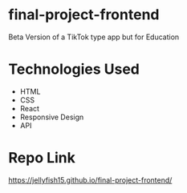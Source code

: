 # final-project-frontend

Beta Version of a TikTok type app but for Education

# Technologies Used

- HTML
- CSS
- React
- Responsive Design
- API

# Repo Link

https://jellyfish15.github.io/final-project-frontend/
